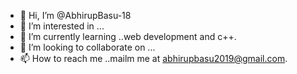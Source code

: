 - 👋 Hi, I’m @AbhirupBasu-18
- 👀 I’m interested in ...
- 🌱 I’m currently learning ..web development and c++.
- 💞️ I’m looking to collaborate on ...
- 📫 How to reach me ..mailm me at abhirupbasu2019@gmail.com.

<!---
AbhirupBasu-18/AbhirupBasu-18 is a ✨ special ✨ repository because its `README.md` (this file) appears on your GitHub profile.
You can click the Preview link to take a look at your changes.
--->

